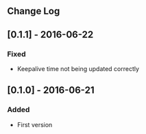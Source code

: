 ## Change Log

## [0.1.1] - 2016-06-22
### Fixed
- Keepalive time not being updated correctly

## [0.1.0] - 2016-06-21
### Added
- First version
